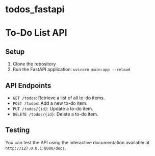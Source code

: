 # todos_fastapi
# To-Do List API

## Setup

1. Clone the repository
2. Run the FastAPI application: `uvicorn main:app --reload`

## API Endpoints

- `GET /todos`: Retrieve a list of all to-do items.
- `POST /todos`: Add a new to-do item.
- `PUT /todos/{id}`: Update a to-do item.
- `DELETE /todos/{id}`: Delete a to-do item.

## Testing

You can test the API using the interactive documentation available at `http://127.0.0.1:8000/docs`.
